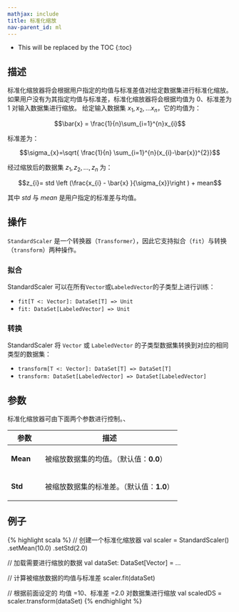 ```yaml
---
mathjax: include
title: 标准化缩放
nav-parent_id: ml
---
```

<!--
Licensed to the Apache Software Foundation (ASF) under one
or more contributor license agreements.  See the NOTICE file
distributed with this work for additional information
regarding copyright ownership.  The ASF licenses this file
to you under the Apache License, Version 2.0 (the
"License"); you may not use this file except in compliance
with the License.  You may obtain a copy of the License at

  http://www.apache.org/licenses/LICENSE-2.0

Unless required by applicable law or agreed to in writing,
software distributed under the License is distributed on an
"AS IS" BASIS, WITHOUT WARRANTIES OR CONDITIONS OF ANY
KIND, either express or implied.  See the License for the
specific language governing permissions and limitations
under the License.
-->

* This will be replaced by the TOC
{:toc}
## 描述

标准化缩放器将会根据用户指定的均值与标准差值对给定数据集进行标准化缩放。
如果用户没有为其指定均值与标准差，标准化缩放器将会根据均值为 0、标准差为 1 对输入数据集进行缩放。
给定输入数据集 $x_1, x_2,... x_n$，它的均值为：

 $$\bar{x} = \frac{1}{n}\sum_{i=1}^{n}x_{i}$$

标准差为：

 $$\sigma_{x}=\sqrt{ \frac{1}{n} \sum_{i=1}^{n}(x_{i}-\bar{x})^{2}}$$

经过缩放后的数据集 $z_1, z_2,...,z_n$ 为：

 $$z_{i}= std \left (\frac{x_{i} - \bar{x}  }{\sigma_{x}}\right ) + mean$$

其中 $\textit{std}$ 与 $\textit{mean}$ 是用户指定的标准差与均值。

## 操作

`StandardScaler` 是一个转换器（`Transformer`），因此它支持拟合（`fit`）与转换（`transform`）两种操作。

### 拟合

StandardScaler 可以在所有`Vector`或`LabeledVector`的子类型上进行训练：

* `fit[T <: Vector]: DataSet[T] => Unit`
* `fit: DataSet[LabeledVector] => Unit`

### 转换

StandardScaler 将 `Vector` 或 `LabeledVector` 的子类型数据集转换到对应的相同类型的数据集：

* `transform[T <: Vector]: DataSet[T] => DataSet[T]`
* `transform: DataSet[LabeledVector] => DataSet[LabeledVector]`

## 参数

标准化缩放器可由下面两个参数进行控制。、

 <table class="table table-bordered">
  <thead>
    <tr>
      <th class="text-left" style="width: 20%">参数</th>
      <th class="text-center">描述</th>
    </tr>
  </thead>

  <tbody>
    <tr>
      <td><strong>Mean</strong></td>
      <td>
        <p>
          被缩放数据集的均值。（默认值：<strong>0.0</strong>）
        </p>
      </td>
    </tr>
    <tr>
      <td><strong>Std</strong></td>
      <td>
        <p>
          被缩放数据集的标准差。（默认值：<strong>1.0</strong>）
        </p>
      </td>
    </tr>
  </tbody>
</table>

## 例子

{% highlight scala %}
// 创建一个标准化缩放器
val scaler = StandardScaler()
.setMean(10.0)
.setStd(2.0)

// 加载需要进行缩放的数据
val dataSet: DataSet[Vector] = ...

// 计算被缩放数据的均值与标准差
scaler.fit(dataSet)

// 根据前面设定的 均值 =10、标准差 =2.0 对数据集进行缩放
val scaledDS = scaler.transform(dataSet)
{% endhighlight %}
